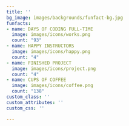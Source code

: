 ```yaml
---
title: ''
bg_image: images/backgrounds/funfact-bg.jpg
funfacts:
- name: DAYS OF CODING FULL-TIME
  image: images/icons/works.png
  count: "93"
- name: HAPPY INSTRUCTORS
  image: images/icons/happy.png
  count: "4"
- name: FINISHED PROJECT
  image: images/icons/project.png
  count: "4"
- name: CUPS OF COFFEE
  image: images/icons/coffee.png
  count: "138"
custom_class: ''
custom_attributes: ''
custom_css: ''

---
```

